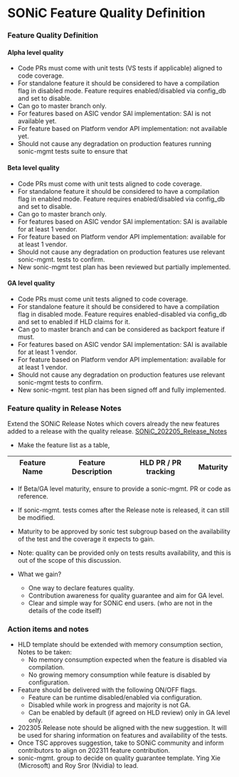 # SONiC Feature Quality Definition


### Feature Quality Definition

#### Alpha level quality

-	Code PRs must come with unit tests (VS tests if applicable) aligned to code coverage.  <br>
-	For standalone feature it should be considered to have a compilation flag in disabled mode. Feature requires enabled/disabled via config_db and set to disable. <br>
-	Can go to master branch only.  <br> 
-	For features based on ASIC vendor SAI implementation: SAI is not available yet. <br> 
-	For feature based on Platform vendor API implementation: not available yet. <br> 
-	Should not cause any degradation on production features running sonic-mgmt tests suite to ensure that <br> 
	
#### Beta level quality

-	Code PRs must come with unit tests aligned to code coverage.   <br>
-	For standalone feature it should be considered to have a compilation flag in enabled mode. Feature requires enabled/disabled via config_db and set to disable.   <br>
-	Can go to master branch only.  <br>
-	For features based on ASIC vendor SAI implementation: SAI is available for at least 1 vendor.  <br>
-	For feature based on Platform vendor API implementation: available for at least 1 vendor.   <br>
-	Should not cause any degradation on production features use relevant sonic-mgmt. tests to confirm.  <br>
-	New sonic-mgmt test plan has been reviewed but partially implemented.  <br>

#### GA level quality 

-	Code PRs must come unit tests aligned to code coverage.   <br>
-	For standalone feature it should be considered to have a compilation flag in disabled mode. Feature requires enabled-disabled via config_db and set to enabled if HLD claims for it.   <br>
-	Can go to master branch and can be considered as backport feature if must.  <br>
-	For features based on ASIC vendor SAI implementation: SAI is available for at least 1 vendor.  <br>
-	For feature based on Platform vendor API implementation: available for at least 1 vendor.   <br>
-	Should not cause any degradation on production features use relevant sonic-mgmt tests to confirm.  <br>
-	New sonic-mgmt. test plan has been signed off and fully implemented.  <br>
	

### Feature quality in Release Notes

Extend the SONiC Release Notes which covers already the new features added to a release with the quality release. [SONiC_202205_Release_Notes](https://github.com/sonic-net/SONiC/blob/master/doc/SONiC_202205_Release_Notes.md#feature-list)

- Make the feature list as a table,

 | Feature Name | Feature Description | HLD PR / PR tracking | Maturity |
 |----------|----------|----------|----------|

 -	If Beta/GA level maturity, ensure to provide a sonic-mgmt. PR or code as reference. 
 -	If sonic-mgmt. tests comes after the Release note is released, it can still be modified.
 -	Maturity to be approved by sonic test subgroup based on the availability of the test and the coverage it expects to gain.
 -	Note: quality can be provided only on tests results availability, and this is out of the scope of this discussion. 

- What we gain?

	-	One way to declare features quality.
	-	Contribution awareness for quality guarantee and aim for GA level.
	-	Clear and simple way for SONiC end users. (who are not in the details of the code itself)
	

### Action items and notes

-	HLD template should be extended with memory consumption section, <br>
	Notes to be taken:
	-	No memory consumption expected when the feature is disabled via compilation. 
	-	No growing memory consumption while feature is disabled by configuration.
-	Feature should be delivered with the following ON/OFF flags.
	-	Feature can be runtime disabled/enabled via configuration. 
	-	Disabled while work in progress and majority is not GA.
	-	Can be enabled by default (if agreed on HLD review) only in GA level only.
-	202305 Release note should be aligned with the new suggestion. It will be used for sharing information on features and availability of the tests.
-	Once TSC approves suggestion, take to SONiC community and inform contributors to align on 202311 feature contribution.
-	sonic-mgmt. group to decide on quality guarantee template. Ying Xie (Microsoft) and Roy Sror (Nvidia) to lead.

























 